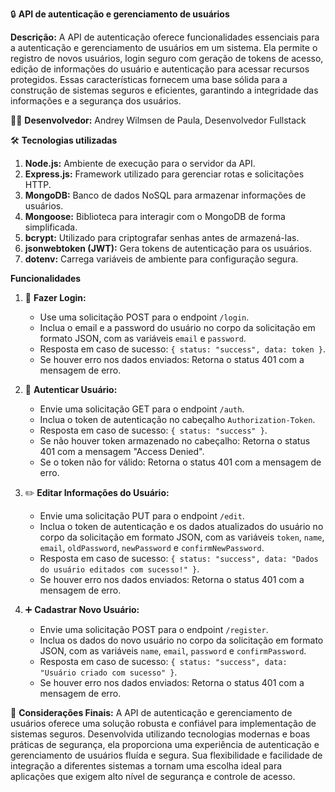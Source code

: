 🔒 **API de autenticação e gerenciamento de usuários**

**Descrição:** A API de autenticação oferece funcionalidades essenciais para a autenticação e gerenciamento de usuários em um sistema. Ela permite o registro de novos usuários, login seguro com geração de tokens de acesso, edição de informações do usuário e autenticação para acessar recursos protegidos. Essas características fornecem uma base sólida para a construção de sistemas seguros e eficientes, garantindo a integridade das informações e a segurança dos usuários.

👨‍💻 **Desenvolvedor:** Andrey Wilmsen de Paula, Desenvolvedor Fullstack

🛠️ **Tecnologias utilizadas**

1. **Node.js:** Ambiente de execução para o servidor da API.
2. **Express.js:** Framework utilizado para gerenciar rotas e solicitações HTTP.
3. **MongoDB:** Banco de dados NoSQL para armazenar informações de usuários.
4. **Mongoose:** Biblioteca para interagir com o MongoDB de forma simplificada.
5. **bcrypt:** Utilizado para criptografar senhas antes de armazená-las.
6. **jsonwebtoken (JWT):** Gera tokens de autenticação para os usuários.
7. **dotenv:** Carrega variáveis de ambiente para configuração segura.

**Funcionalidades**

1. 🚪 **Fazer Login:**
   - Use uma solicitação POST para o endpoint `/login`.
   - Inclua o email e a password do usuário no corpo da solicitação em formato JSON, com as variáveis `email` e `password`.
   - Resposta em caso de sucesso: `{ status: "success", data: token }`.
   - Se houver erro nos dados enviados: Retorna o status 401 com a mensagem de erro.

2. 🔑 **Autenticar Usuário:**
   - Envie uma solicitação GET para o endpoint `/auth`.
   - Inclua o token de autenticação no cabeçalho `Authorization-Token`.
   - Resposta em caso de sucesso: `{ status: "success" }`.
   - Se não houver token armazenado no cabeçalho: Retorna o status 401 com a mensagem "Access Denied".
   - Se o token não for válido: Retorna o status 401 com a mensagem de erro.

3. ✏️ **Editar Informações do Usuário:**
   - Envie uma solicitação PUT para o endpoint `/edit`.
   - Inclua o token de autenticação e os dados atualizados do usuário no corpo da solicitação em formato JSON, com as variáveis `token`, `name`, `email`, `oldPassword`, `newPassword` e `confirmNewPassword`.
   - Resposta em caso de sucesso: `{ status: "success", data: "Dados do usuário editados com sucesso!" }`.
   - Se houver erro nos dados enviados: Retorna o status 401 com a mensagem de erro.

4. ➕ **Cadastrar Novo Usuário:**
   - Envie uma solicitação POST para o endpoint `/register`.
   - Inclua os dados do novo usuário no corpo da solicitação em formato JSON, com as variáveis `name`, `email`, `password` e `confirmPassword`.
   - Resposta em caso de sucesso: `{ status: "success", data: "Usuário criado com sucesso" }`.
   - Se houver erro nos dados enviados: Retorna o status 401 com a mensagem de erro.

🌟 **Considerações Finais:**
A API de autenticação e gerenciamento de usuários oferece uma solução robusta e confiável para implementação de sistemas seguros. Desenvolvida utilizando tecnologias modernas e boas práticas de segurança, ela proporciona uma experiência de autenticação e gerenciamento de usuários fluída e segura. Sua flexibilidade e facilidade de integração a diferentes sistemas a tornam uma escolha ideal para aplicações que exigem alto nível de segurança e controle de acesso.

